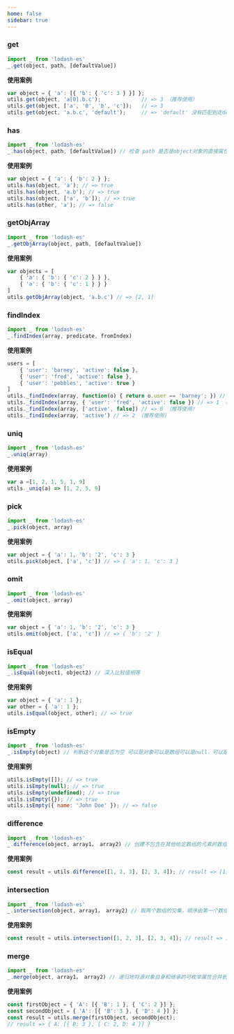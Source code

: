 ```yaml
---
home: false
sidebar: true
---
```


### get
``` js
import _ from 'lodash-es'
_.get(object, path, [defaultValue])
```
**使用案例**
``` js
var object = { 'a': [{ 'b': { 'c': 3 } }] };
utils.get(object, 'a[0].b.c');             // => 3 （推荐使用）
utils.get(object, ['a', '0', 'b', 'c']);   // => 3
utils.get(object, 'a.b.c', 'default');     // => 'default' 没有匹配到走default（推荐使用）
```


### has
``` js
import _ from 'lodash-es'
_.has(object, path, [defaultValue]) // 检查 path 是否是object对象的直接属性
```
**使用案例**
``` js
var object = { 'a': { 'b': 2 } };
utils.has(object, 'a'); // => true
utils.has(object, 'a.b'); // => true
utils.has(object, ['a', 'b']); // => true
utils.has(other, 'a'); // => false
```

### getObjArray
``` js
import _ from 'lodash-es'
_.getObjArray(object, path, [defaultValue])
```
**使用案例**
``` js
var objects = [
    { 'a': { 'b': { 'c': 2 } } },
    { 'a': { 'b': { 'c': 1 } } }
]
utils.getObjArray(object, 'a.b.c') // => [2, 1]
```

### findIndex
``` js
import _ from 'lodash-es'
_.findIndex(array, predicate, fromIndex)
```
**使用案例**
``` js
users = [
    { 'user': 'barney', 'active': false },
    { 'user': 'fred', 'active': false },
    { 'user': 'pebbles', 'active': true }
]
utils._findIndex(array, function(o) { return o.user == 'barney'; }) // => 0
utils._findIndex(array, { 'user': 'fred', 'active': false }) // => 1 （推荐使用）
utils._findIndex(array, ['active', false]) // => 0 （推荐使用）
utils._findIndex(array, 'active') // => 2 （推荐使用）
```

### uniq
``` js
import _ from 'lodash-es'
_.uniq(array)
```
**使用案例**
``` js
var a =[1, 2, 1, 5, 1, 9]
utils._uniq(a) => [1, 2, 5, 9]
```

### pick
``` js
import _ from 'lodash-es'
_.pick(object, array)
```
**使用案例**
``` js
var object = { 'a': 1, 'b': '2', 'c': 3 }
utils.pick(object, ['a', 'c']) // => { 'a': 1, 'c': 3 }
```

### omit
``` js
import _ from 'lodash-es'
_.omit(object, array)
```
**使用案例**
``` js
var object = { 'a': 1, 'b': '2', 'c': 3 }
utils.omit(object, ['a', 'c']) // => { 'b': '2' }
```

### isEqual
``` js
import _ from 'lodash-es'
_.isEqual(object1, object2) // 深入比较值相等
```
**使用案例**
``` js
var object = { 'a': 1 };
var other = { 'a': 1 };
utils.isEqual(object, other); // => true
```

### isEmpty
``` js
import _ from 'lodash-es'
_.isEmpty(object) // 判断这个对象是否为空 可以是对象可以是数组可以是null，可以是undefined
```
**使用案例**
``` js
utils.isEmpty([]); // => true
utils.isEmpty(null); // => true
utils.isEmpty(undefined); // => true
utils.isEmpty({}); // => true
utils.isEmpty({ name: 'John Doe' }); // => false
```

### difference
``` js
import _ from 'lodash-es'
_.difference(object, array1， array2) // 创建不包含在其他给定数组的元素的数组
```
**使用案例**
``` js
const result = utils.difference([1, 2, 3], [2, 3, 4]); // result => [1]
```

### intersection
``` js
import _ from 'lodash-es'
_.intersection(object, array1， array2) // 取两个数组的交集，顺序由第一个数组的顺序决定
```
**使用案例**
``` js
const result = utils.intersection([1, 2, 3], [2, 3, 4]); // result => [2, 3]
```

### merge
``` js
import _ from 'lodash-es'
_.merge(object, array1， array2) // 递归地将源对象自身和继承的可枚举属性合并到目标对象中
```
**使用案例**
``` js
const firstObject = { 'A': [{ 'B': 1 }, { 'C': 2 }] };
const secondObject = { 'A': [{ 'B': 3 }, { 'D': 4 }] };
const result = utils.merge(firstObject, secondObject);
// result => { A: [{ B: 3 }, { C: 2, D: 4 }] }
```
